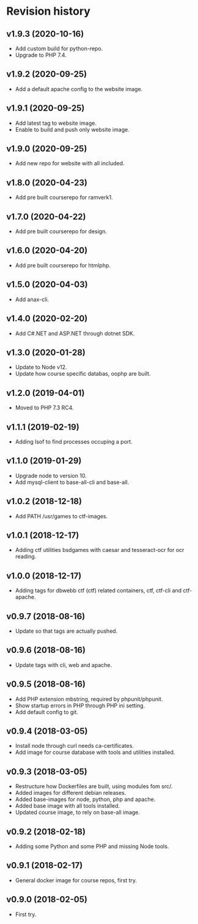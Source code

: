 Revision history
====================



v1.9.3 (2020-10-16)
--------------------

* Add custom build for python-repo.
* Upgrade to PHP 7.4.



v1.9.2 (2020-09-25)
--------------------

* Add a default apache config to the website image.



v1.9.1 (2020-09-25)
--------------------

* Add latest tag to website image.
* Enable to build and push only website image.



v1.9.0 (2020-09-25)
--------------------

* Add new repo for website with all included.



v1.8.0 (2020-04-23)
--------------------

* Add pre built courserepo for ramverk1.



v1.7.0 (2020-04-22)
--------------------

* Add pre built courserepo for design.



v1.6.0 (2020-04-20)
--------------------

* Add pre built courserepo for htmlphp.



v1.5.0 (2020-04-03)
--------------------

* Add anax-cli.



v1.4.0 (2020-02-20)
--------------------

* Add C#.NET and ASP.NET through dotnet SDK.



v1.3.0 (2020-01-28)
--------------------

* Update to Node v12.
* Update how course specific databas, oophp are built.



v1.2.0 (2019-04-01)
--------------------

* Moved to PHP 7.3 RC4.



v1.1.1 (2019-02-19)
--------------------

* Adding lsof to find processes occuping a port.



v1.1.0 (2019-01-29)
--------------------

* Upgrade node to version 10.
* Add mysql-client to base-all-cli and base-all.



v1.0.2 (2018-12-18)
--------------------

* Add PATH /usr/games to ctf-images.



v1.0.1 (2018-12-17)
--------------------

* Adding ctf utilities bsdgames with caesar and tesseract-ocr for ocr reading.



v1.0.0 (2018-12-17)
--------------------

* Adding tags for dbwebb ctf (ctf) related containers, ctf, ctf-cli and ctf-apache.



v0.9.7 (2018-08-16)
--------------------

* Update so that tags are actually pushed.



v0.9.6 (2018-08-16)
--------------------

* Update tags with cli, web and apache.



v0.9.5 (2018-08-16)
--------------------

* Add PHP extension mbstring, required by phpunit/phpunit.
* Show startup errors in PHP through PHP ini setting.
* Add default config to git.



v0.9.4 (2018-03-05)
--------------------

* Install node through curl needs ca-certificates.
* Add image for course database with tools and utilities installed.



v0.9.3 (2018-03-05)
--------------------

* Restructure how Dockerfiles are built, using modules fom src/.
* Added images for different debian releases.
* Added base-images for node, python, php and apache.
* Added base image with all tools installed.
* Updated course image, to rely on base-all image.



v0.9.2 (2018-02-18)
--------------------

* Adding some Python and some PHP and missing Node tools.



v0.9.1 (2018-02-17)
--------------------

* General docker image for course repos, first try.



v0.9.0 (2018-02-05)
--------------------

* First try.
